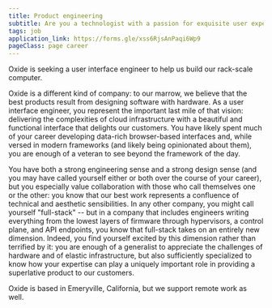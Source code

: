 ```yaml
---
title: Product engineering
subtitle: Are you a technologist with a passion for exquisite user experiences?
tags: job
application_link: https://forms.gle/xss6RjsAnPaqi6Wp9
pageClass: page career
---
```


Oxide is seeking a user interface engineer to help us build our rack-scale computer.  

<!--more-->

Oxide is a different kind of company: to our marrow, we believe that the best products result from designing software with hardware.  As a user interface engineer, you represent the important last mile of that vision:  delivering the complexities of cloud infrastructure with a beautiful and functional interface that delights our customers.  You have likely spent much of your career developing data-rich browser-based interfaces and, while versed in modern frameworks (and likely being opinionated about them), you are enough of a veteran to see beyond the framework of the day.

You have both a strong engineering sense and a strong design sense (and you may have called yourself either or both over the course of your career), but you especially value collaboration with those who call themselves one or the other: you know that our best work represents a confluence of technical and aesthetic sensibilities.  In any other company, you might call yourself "full-stack" -- but in a company that includes engineers writing everything from the lowest layers of firmware through hypervisors, a control plane, and API endpoints, you know that full-stack takes on an entirely new dimension. Indeed, you find yourself excited by this dimension rather than terrified by it:  you are enough of a generalist to appreciate the challenges of hardware and of elastic infrastructure, but also sufficiently specialized to know how your expertise can play a uniquely important role in providing a superlative product to our customers.

Oxide is based in Emeryville, California, but we support remote work as well.

